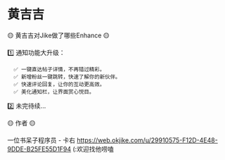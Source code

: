 # 黄吉吉


🟡 黄吉吉对Jike做了哪些Enhance 🟡

1️⃣ 通知功能大升级：

      ✅ 一键直达帖子详情，不再错过精彩。
      ✅ 新增粉丝一键跳转，快速了解你的新伙伴。
      ✅ 快速评论回复，让你的互动更高效。
      ✅ 美化通知栏，让界面赏心悦目。

2️⃣ 未完待续...



🟡 作者 🟡

一位书呆子程序员 - 卡右 
https://web.okjike.com/u/29910575-F12D-4E48-9DDE-B25FE55D1F94
(:欢迎找他唠嗑

